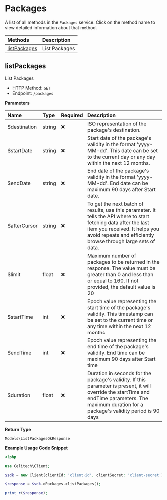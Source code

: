 # Packages

A list of all methods in the `Packages` service. Click on the method name to view detailed information about that method.

| Methods | Description |
| :------ | :---------- |
|[listPackages](#listpackages)| List Packages |

## listPackages

List Packages


- HTTP Method: `GET`
- Endpoint: `/packages`

**Parameters**

| Name    | Type| Required | Description |
| :-------- | :----------| :----------| :----------|
| $destination | string | ❌ | ISO representation of the package's destination. |
| $startDate | string | ❌ | Start date of the package's validity in the format 'yyyy-MM-dd'. This date can be set to the current day or any day within the next 12 months. |
| $endDate | string | ❌ | End date of the package's validity in the format 'yyyy-MM-dd'. End date can be maximum 90 days after Start date. |
| $afterCursor | string | ❌ | To get the next batch of results, use this parameter. It tells the API where to start fetching data after the last item you received. It helps you avoid repeats and efficiently browse through large sets of data. |
| $limit | float | ❌ | Maximum number of packages to be returned in the response. The value must be greater than 0 and less than or equal to 160. If not provided, the default value is 20 |
| $startTime | int | ❌ | Epoch value representing the start time of the package's validity. This timestamp can be set to the current time or any time within the next 12 months |
| $endTime | int | ❌ | Epoch value representing the end time of the package's validity. End time can be maximum 90 days after Start time |
| $duration | float | ❌ | Duration in seconds for the package's validity. If this parameter is present, it will override the startTime and endTime parameters. The maximum duration for a package's validity period is 90 days |

**Return Type**

`Models\ListPackagesOkResponse`

**Example Usage Code Snippet**
```php
<?php

use Celitech\Client;

$sdk = new Client(clientId: 'client-id', clientSecret: 'client-secret');

$response = $sdk->Packages->listPackages();

print_r($response);
```


